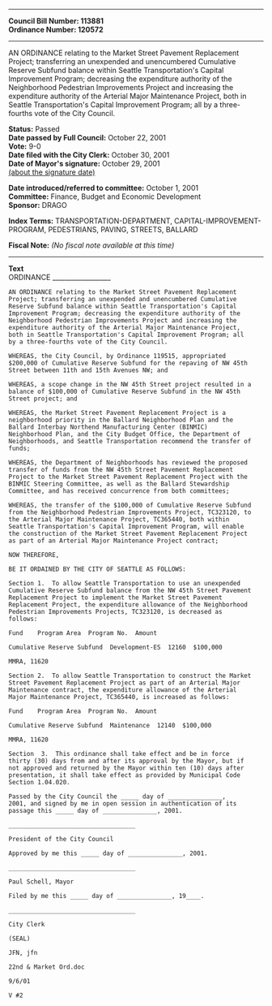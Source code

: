 * * * * *  
  
**Council Bill Number: [](#h0)[](#h2)113881**   
**Ordinance Number: 120572**  
  
* * * * *  
  
AN ORDINANCE relating to the Market Street Pavement Replacement Project; transferring an unexpended and unencumbered Cumulative Reserve Subfund balance within Seattle Transportation's Capital Improvement Program; decreasing the expenditure authority of the Neighborhood Pedestrian Improvements Project and increasing the expenditure authority of the Arterial Major Maintenance Project, both in Seattle Transportation's Capital Improvement Program; all by a three-fourths vote of the City Council.  
  
**Status:** Passed   
**Date passed by Full Council:** October 22, 2001   
**Vote:** 9-0   
**Date filed with the City Clerk:** October 30, 2001   
**Date of Mayor's signature:** October 29, 2001   
[(about the signature date)](/~public/approvaldate.htm)   
  
  
**Date introduced/referred to committee:** October 1, 2001   
**Committee:** Finance, Budget and Economic Development   
**Sponsor:** DRAGO   
  
**Index Terms:** TRANSPORTATION-DEPARTMENT, CAPITAL-IMPROVEMENT-PROGRAM, PEDESTRIANS, PAVING, STREETS, BALLARD  
  
**Fiscal Note:** *(No fiscal note available at this time)*  
  
* * * * *  
  
**Text**  
    ORDINANCE __________________  
  
    AN ORDINANCE relating to the Market Street Pavement Replacement  
    Project; transferring an unexpended and unencumbered Cumulative  
    Reserve Subfund balance within Seattle Transportation's Capital  
    Improvement Program; decreasing the expenditure authority of the  
    Neighborhood Pedestrian Improvements Project and increasing the  
    expenditure authority of the Arterial Major Maintenance Project,  
    both in Seattle Transportation's Capital Improvement Program; all  
    by a three-fourths vote of the City Council.  
  
    WHEREAS, the City Council, by Ordinance 119515, appropriated  
    $200,000 of Cumulative Reserve Subfund for the repaving of NW 45th  
    Street between 11th and 15th Avenues NW; and  
  
    WHEREAS, a scope change in the NW 45th Street project resulted in a  
    balance of $100,000 of Cumulative Reserve Subfund in the NW 45th  
    Street project; and  
  
    WHEREAS, the Market Street Pavement Replacement Project is a  
    neighborhood priority in the Ballard Neighborhood Plan and the  
    Ballard Interbay Northend Manufacturing Center (BINMIC)  
    Neighborhood Plan, and the City Budget Office, the Department of  
    Neighborhoods, and Seattle Transportation recommend the transfer of  
    funds;  
  
    WHEREAS, the Department of Neighborhoods has reviewed the proposed  
    transfer of funds from the NW 45th Street Pavement Replacement  
    Project to the Market Street Pavement Replacement Project with the  
    BINMIC Steering Committee, as well as the Ballard Stewardship  
    Committee, and has received concurrence from both committees;  
  
    WHEREAS, the transfer of the $100,000 of Cumulative Reserve Subfund  
    from the Neighborhood Pedestrian Improvements Project, TC323120, to  
    the Arterial Major Maintenance Project, TC365440, both within  
    Seattle Transportation's Capital Improvement Program, will enable  
    the construction of the Market Street Pavement Replacement Project  
    as part of an Arterial Major Maintenance Project contract;  
  
    NOW THEREFORE,  
  
    BE IT ORDAINED BY THE CITY OF SEATTLE AS FOLLOWS:  
  
    Section 1.  To allow Seattle Transportation to use an unexpended  
    Cumulative Reserve Subfund balance from the NW 45th Street Pavement  
    Replacement Project to implement the Market Street Pavement  
    Replacement Project, the expenditure allowance of the Neighborhood  
    Pedestrian Improvements Projects, TC323120, is decreased as  
    follows:  
  
    Fund    Program Area  Program No.  Amount  
  
    Cumulative Reserve Subfund  Development-ES  12160  $100,000  
  
    MMRA, 11620  
  
    Section 2.  To allow Seattle Transportation to construct the Market  
    Street Pavement Replacement Project as part of an Arterial Major  
    Maintenance contract, the expenditure allowance of the Arterial  
    Major Maintenance Project, TC365440, is increased as follows:  
  
    Fund    Program Area  Program No.  Amount  
  
    Cumulative Reserve Subfund  Maintenance  12140  $100,000  
  
    MMRA, 11620  
  
    Section  3.  This ordinance shall take effect and be in force  
    thirty (30) days from and after its approval by the Mayor, but if  
    not approved and returned by the Mayor within ten (10) days after  
    presentation, it shall take effect as provided by Municipal Code  
    Section 1.04.020.  
  
    Passed by the City Council the _____ day of _______________,  
    2001, and signed by me in open session in authentication of its  
    passage this _____ day of _______________, 2001.  
  
    ___________________________________  
  
    President of the City Council  
  
    Approved by me this _____ day of _______________, 2001.  
  
    ___________________________________  
  
    Paul Schell, Mayor  
  
    Filed by me this _____ day of _______________, 19____.  
  
    ___________________________________  
  
    City Clerk  
  
    (SEAL)  
  
    JFN, jfn  
  
    22nd & Market Ord.doc  
  
    9/6/01  
  
    V #2  
